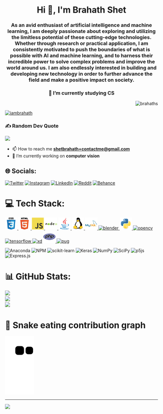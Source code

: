 <h1 align="center">Hi 👋, I'm Brahath Shet</h1>
<h3 align="center">As an avid enthusiast of artificial intelligence and machine learning, I am deeply passionate about exploring and utilizing the limitless potential of these cutting-edge technologies. Whether through research or practical application, I am consistently motivated to push the boundaries of what is possible with AI and machine learning, and to harness their incredible power to solve complex problems and improve the world around us. I am also endlessly interested in building and developing new technology in order to further advance the field and make a positive impact on society. </h3>
<h3 align="center">🌱 I’m currently studying CS </h3>

 <p align="right"> <img src="https://komarev.com/ghpvc/?username=brahaths&label=Profile%20views&color=0e75b6&style=flat" alt="brahaths" /> </p>
 
<!--    [![](https://visitcount.itsvg.in/api?id=BrahathS&icon=5&color=6)](https://visitcount.itsvg.in)  -->

<p align="left"> <a href="https://twitter.com/iambrahath" target="blank"><img src="https://img.shields.io/twitter/follow/iambrahath?logo=twitter&style=for-the-badge" alt="iambrahath" /></a> </p>

### ✍️ Random Dev Quote
![](https://quotes-github-readme.vercel.app/api?type=horizontal&theme=radical)

- 📫 How to reach me **shetbrahath+contactme@gmail.com**
 - 🔭 I’m currently working on **computer vision**
<!-- - 👨‍💻 All of my projects are available at **[https://www.doc.gold.ac.uk/~bshet001/website/index.html](https://www.doc.gold.ac.uk/~bshet001/website/index.html)** -->

## 🌐 Socials:
 [![Twitter](https://img.shields.io/badge/Twitter-%231DA1F2.svg?logo=Twitter&logoColor=white)](https://twitter.com/iambrahath) 
 [![Instagram](https://img.shields.io/badge/Instagram-%23E4405F.svg?logo=Instagram&logoColor=white)](https://instagram.com/s_brahath) 
 [![LinkedIn](https://img.shields.io/badge/LinkedIn-%230077B5.svg?logo=linkedin&logoColor=white)](https://linkedin.com/in/brahath-shet-90b07018b) 
 [![Reddit](https://img.shields.io/badge/Reddit-%23FF4500.svg?logo=Reddit&logoColor=white)](https://reddit.com/user/Haunting_Ad8954) 
 [![Behance](https://img.shields.io/badge/Behance-1769ff?logo=behance&logoColor=white)](https://behance.net/brahathshet)


<!-- <h3 align="left">Languages and Tools:</h3> -->
# 💻 Tech Stack:

<p align="left"> 
 <a href="https://www.w3schools.com/css/" target="_blank" rel="noreferrer"> <img src="https://raw.githubusercontent.com/devicons/devicon/master/icons/css3/css3-original-wordmark.svg" alt="css3" width="40" height="40"/> </a>
<a href="https://www.w3.org/html/" target="_blank" rel="noreferrer"> <img src="https://raw.githubusercontent.com/devicons/devicon/master/icons/html5/html5-original-wordmark.svg" alt="html5" width="40" height="40"/> </a>  
<a href="https://developer.mozilla.org/en-US/docs/Web/JavaScript" target="_blank" rel="noreferrer"> <img src="https://raw.githubusercontent.com/devicons/devicon/master/icons/javascript/javascript-original.svg" alt="javascript" width="40" height="40"/> </a> 
<!-- <a href="https://expressjs.com" target="_blank" rel="noreferrer"> <img src="https://raw.githubusercontent.com/devicons/devicon/master/icons/express/express-original-wordmark.svg" alt="express" width="40" height="40"/> </a> -->
 <a href="https://nodejs.org" target="_blank" rel="noreferrer"> <img src="https://raw.githubusercontent.com/devicons/devicon/master/icons/nodejs/nodejs-original-wordmark.svg" alt="nodejs" width="40" height="40"/> </a> 
<a href="https://www.java.com" target="_blank" rel="noreferrer"> <img src="https://raw.githubusercontent.com/devicons/devicon/master/icons/java/java-original.svg" alt="java" width="40" height="40"/> </a> 
<a href="https://www.linux.org/" target="_blank" rel="noreferrer"> <img src="https://raw.githubusercontent.com/devicons/devicon/master/icons/linux/linux-original.svg" alt="linux" width="40" height="40"/> </a>
<a href="https://www.mysql.com/" target="_blank" rel="noreferrer"> <img src="https://raw.githubusercontent.com/devicons/devicon/master/icons/mysql/mysql-original-wordmark.svg" alt="mysql" width="40" height="40"/> </a>
<a href="https://www.blender.org/" target="_blank" rel="noreferrer"> <img src="https://download.blender.org/branding/community/blender_community_badge_white.svg" alt="blender" width="40" height="40"/> </a>
<a href="https://www.python.org" target="_blank" rel="noreferrer"> <img src="https://raw.githubusercontent.com/devicons/devicon/master/icons/python/python-original.svg" alt="python" width="40" height="40"/> </a> 
<a href="https://opencv.org/" target="_blank" rel="noreferrer"> <img src="https://www.vectorlogo.zone/logos/opencv/opencv-icon.svg" alt="opencv" width="40" height="40"/> </a> 
<!-- <a href="https://pandas.pydata.org/" target="_blank" rel="noreferrer"> <img src="https://raw.githubusercontent.com/devicons/devicon/2ae2a900d2f041da66e950e4d48052658d850630/icons/pandas/pandas-original.svg" alt="pandas" width="40" height="40"/> </a>  -->
<a href="https://www.tensorflow.org" target="_blank" rel="noreferrer"> <img src="https://www.vectorlogo.zone/logos/tensorflow/tensorflow-icon.svg" alt="tensorflow" width="40" height="40"/> </a> 
<a href="https://www.adobe.com/products/xd.html" target="_blank" rel="noreferrer"> <img src="https://cdn.worldvectorlogo.com/logos/adobe-xd.svg" alt="xd" width="40" height="40"/></a>
<!-- <a href="https://www.mongodb.com/" target="_blank" rel="noreferrer"> <img src="https://raw.githubusercontent.com/devicons/devicon/master/icons/mongodb/mongodb-original-wordmark.svg" alt="mongodb" width="40" height="40"/> </a>  -->
<a href="https://www.php.net" target="_blank" rel="noreferrer"> <img src="https://raw.githubusercontent.com/devicons/devicon/master/icons/php/php-original.svg" alt="php" width="40" height="40"/> </a> 
<a href="https://pugjs.org" target="_blank" rel="noreferrer"> <img src="https://cdn.worldvectorlogo.com/logos/pug.svg" alt="pug" width="40" height="40"/> </a> 
<!-- <a href="https://reactjs.org/" target="_blank" rel="noreferrer"> <img src="https://raw.githubusercontent.com/devicons/devicon/master/icons/react/react-original-wordmark.svg" alt="react" width="40" height="40"/> </a> </p> -->
 <!-- <p align="left"> <a href="https://getbootstrap.com" target="_blank" rel="noreferrer"> <img src="https://raw.githubusercontent.com/devicons/devicon/master/icons/bootstrap/bootstrap-plain-wordmark.svg" alt="bootstrap" width="40" height="40"/> </a>  -->

![Anaconda](https://img.shields.io/badge/Anaconda-%2344A833.svg?style=for-the-badge&logo=anaconda&logoColor=white) 
![NPM](https://img.shields.io/badge/NPM-%23000000.svg?style=for-the-badge&logo=npm&logoColor=white) 
![scikit-learn](https://img.shields.io/badge/scikit--learn-%23F7931E.svg?style=for-the-badge&logo=scikit-learn&logoColor=white) 
![Keras](https://img.shields.io/badge/Keras-%23D00000.svg?style=for-the-badge&logo=Keras&logoColor=white) 
![NumPy](https://img.shields.io/badge/numpy-%23013243.svg?style=for-the-badge&logo=numpy&logoColor=white) 
![SciPy](https://img.shields.io/badge/SciPy-%230C55A5.svg?style=for-the-badge&logo=scipy&logoColor=%white)
![p5js](https://img.shields.io/badge/p5.js-ED225D?style=for-the-badge&logo=p5.js&logoColor=FFFFFF)
![Express.js](https://img.shields.io/badge/express.js-%23404d59.svg?style=for-the-badge&logo=express&logoColor=%2361DAFB)

 # 📊 GitHub Stats:
![](https://github-readme-stats.vercel.app/api?username=BrahathS&theme=dark&hide_border=false&include_all_commits=true&count_private=false)<br/>
![](https://github-readme-streak-stats.herokuapp.com/?user=BrahathS&theme=dark&hide_border=false)<br/>
![](https://github-readme-stats.vercel.app/api/top-langs/?username=BrahathS&theme=dark&hide_border=false&include_all_commits=true&count_private=false&layout=compact)


<!-- ## Snake eating contribution graph -->
# 🐍 Snake eating contribution graph
![snake gif](https://github.com/BrahathS/BrahathS/blob/output/github-contribution-grid-snake.svg)



<!-- -
BrahathS/BrahathS is a ✨ special ✨ repository because its `README.md` (this file) appears on your GitHub profile.
You can click the Preview link to take a look at your changes.
- -->

<!-- +++++++EXTRAS++++++++  -->
 <!-- <h3 align="left">Connect with me:</h3> -->
<!-- <p align="left">
<a href="https://twitter.com/iambrahath" target="blank"><img align="center" src="https://raw.githubusercontent.com/rahuldkjain/github-profile-readme-generator/master/src/images/icons/Social/twitter.svg" alt="iambrahath" height="30" width="40" /></a>
<a href="https://linkedin.com/in/brahath-shet-90b07018b" target="blank"><img align="center" src="https://raw.githubusercontent.com/rahuldkjain/github-profile-readme-generator/master/src/images/icons/Social/linked-in-alt.svg" alt="brahath-shet-90b07018b" height="30" width="40" /></a>
<a href="https://instagram.com/s_brahath" target="blank"><img align="center" src="https://raw.githubusercontent.com/rahuldkjain/github-profile-readme-generator/master/src/images/icons/Social/instagram.svg" alt="s_brahath" height="30" width="40" /></a>
<a href="https://www.behance.net/brahathshet" target="blank"><img align="center" src="https://raw.githubusercontent.com/rahuldkjain/github-profile-readme-generator/master/src/images/icons/Social/behance.svg" alt="brahathshet" height="30" width="40" /></a>
<!--   <a href="https://kaggle.com/brahathshet" target="blank"><img align="center" src="https://raw.githubusercontent.com/rahuldkjain/github-profile-readme-generator/master/src/images/icons/Social/kaggle.svg" alt="brahathshet" height="30" width="40" /></a>
</p> -->

<!-- # 💻 Tech Stack:
![Anaconda](https://img.shields.io/badge/Anaconda-%2344A833.svg?style=for-the-badge&logo=anaconda&logoColor=white) ![NPM](https://img.shields.io/badge/NPM-%23000000.svg?style=for-the-badge&logo=npm&logoColor=white) ![Express.js](https://img.shields.io/badge/express.js-%23404d59.svg?style=for-the-badge&logo=express&logoColor=%2361DAFB) ![MySQL](https://img.shields.io/badge/mysql-%2300f.svg?style=for-the-badge&logo=mysql&logoColor=white) ![scikit-learn](https://img.shields.io/badge/scikit--learn-%23F7931E.svg?style=for-the-badge&logo=scikit-learn&logoColor=white) ![Keras](https://img.shields.io/badge/Keras-%23D00000.svg?style=for-the-badge&logo=Keras&logoColor=white) ![NumPy](https://img.shields.io/badge/numpy-%23013243.svg?style=for-the-badge&logo=numpy&logoColor=white) ![SciPy](https://img.shields.io/badge/SciPy-%230C55A5.svg?style=for-the-badge&logo=scipy&logoColor=%white) ![Portfolio](https://img.shields.io/badge/Portfolio-%23000000.svg?style=for-the-badge&logo=firefox&logoColor=#FF7139) ![jQuery](https://img.shields.io/badge/jquery-%230769AD.svg?style=for-the-badge&logo=jquery&logoColor=white) ![NodeJS](https://img.shields.io/badge/node.js-6DA55F?style=for-the-badge&logo=node.js&logoColor=white) ![p5js](https://img.shields.io/badge/p5.js-ED225D?style=for-the-badge&logo=p5.js&logoColor=FFFFFF) ![Python](https://img.shields.io/badge/python-3670A0?style=for-the-badge&logo=python&logoColor=ffdd54) ![JavaScript](https://img.shields.io/badge/javascript-%23323330.svg?style=for-the-badge&logo=javascript&logoColor=%23F7DF1E) ![CSS3](https://img.shields.io/badge/css3-%231572B6.svg?style=for-the-badge&logo=css3&logoColor=white) ![Java](https://img.shields.io/badge/java-%23ED8B00.svg?style=for-the-badge&logo=java&logoColor=white) ![HTML5](https://img.shields.io/badge/html5-%23E34F26.svg?style=for-the-badge&logo=html5&logoColor=white) -->

<!-- # 📊 GitHub Stats: -->
<!-- ![](https://github-readme-stats.vercel.app/api?username=BrahathS&theme=nightowl&hide_border=true&include_all_commits=false&count_private=false)<br/>
![](https://github-readme-streak-stats.herokuapp.com/?user=BrahathS&theme=nightowl&hide_border=true)<br/>
![](https://github-readme-stats.vercel.app/api/top-langs/?username=BrahathS&theme=nightowl&hide_border=true&include_all_commits=false&count_private=false&layout=compact) -->
 
 <!-- [![Top Langs](https://github-readme-stats.vercel.app/api/top-langs/?username=BrahathS&layout=compact)](https://github.com/BrahathS/github-readme-stats)-->

<!-- # 📊 GitHub Stats:
![](https://github-readme-stats.vercel.app/api?username=BrahathS&theme=radical&hide_border=true&include_all_commits=false&count_private=false)<br/>
![](https://github-readme-streak-stats.herokuapp.com/?user=BrahathS&theme=radical&hide_border=true)<br/>
![](https://github-readme-stats.vercel.app/api/top-langs/?username=BrahathS&theme=radical&hide_border=true&include_all_commits=false&count_private=false&layout=compact) -->
 
<!-- # 📊 GitHub Stats:
 ![](https://github-readme-stats.vercel.app/api?username=BrahathS&theme=nightowl&hide_border=true&include_all_commits=false&count_private=false)
![](https://github-readme-streak-stats.herokuapp.com/?user=BrahathS&theme=nightowl&hide_border=true)<br/>
![](https://github-readme-stats.vercel.app/api/top-langs/?username=BrahathS&theme=nightowl&hide_border=true&include_all_commits=false&count_private=false&layout=compact)<br/>  -->

  
<!-- 
### 😂 Random Dev Meme
<img src="https://random-memer.herokuapp.com/" width="512px"/>
 -->

<!--  
# 💻 Tech Stack:
![NumPy](https://img.shields.io/badge/numpy-%23013243.svg?style=for-the-badge&logo=numpy&logoColor=white) ![Keras](https://img.shields.io/badge/Keras-%23D00000.svg?style=for-the-badge&logo=Keras&logoColor=white) ![Pandas](https://img.shields.io/badge/pandas-%23150458.svg?style=for-the-badge&logo=pandas&logoColor=white) ![scikit-learn](https://img.shields.io/badge/scikit--learn-%23F7931E.svg?style=for-the-badge&logo=scikit-learn&logoColor=white) ![TensorFlow](https://img.shields.io/badge/TensorFlow-%23FF6F00.svg?style=for-the-badge&logo=TensorFlow&logoColor=white) ![Adobe Premiere Pro](https://img.shields.io/badge/Adobe%20Premiere%20Pro-9999FF.svg?style=for-the-badge&logo=Adobe%20Premiere%20Pro&logoColor=white) ![Adobe XD](https://img.shields.io/badge/Adobe%20XD-470137?style=for-the-badge&logo=Adobe%20XD&logoColor=#FF61F6) ![Blender](https://img.shields.io/badge/blender-%23F5792A.svg?style=for-the-badge&logo=blender&logoColor=white) 	![Figma](https://img.shields.io/badge/figma-%23F24E1E.svg?style=for-the-badge&logo=figma&logoColor=white) ![Gimp Gnu Image Manipulation Program](https://img.shields.io/badge/Gimp-657D8B?style=for-the-badge&logo=gimp&logoColor=FFFFFF) ![Krita](https://img.shields.io/badge/Krita-203759?style=for-the-badge&logo=krita&logoColor=EEF37B) ![MySQL](https://img.shields.io/badge/mysql-%2300f.svg?style=for-the-badge&logo=mysql&logoColor=white) ![JavaScript](https://img.shields.io/badge/javascript-%23323330.svg?style=for-the-badge&logo=javascript&logoColor=%23F7DF1E) ![Java](https://img.shields.io/badge/java-%23ED8B00.svg?style=for-the-badge&logo=java&logoColor=white) ![Python](https://img.shields.io/badge/python-3670A0?style=for-the-badge&logo=python&logoColor=ffdd54)


### 😂 Random Dev Meme
<img src="https://random-memer.herokuapp.com/" width="512px"/>
 -->
---
[![](https://visitcount.itsvg.in/api?id=BrahathS&icon=0&color=0)](https://visitcount.itsvg.in)

<!-- Proudly created with GPRM ( https://gprm.itsvg.in ) -->
